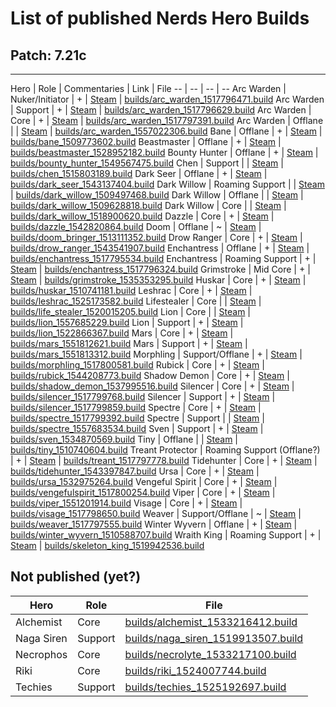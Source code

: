 # List of published Nerds Hero Builds

## Patch: 7.21c

---

Hero | Role | Commentaries | Link | File
-- | -- | -- | --
Arc Warden | Nuker/Initiator | + | [Steam](https://steamcommunity.com/sharedfiles/filedetails/?id=916406164) | [builds/arc_warden_1517796471.build](builds/arc_warden_1517796471.build)
Arc Warden | Support | + | [Steam](https://steamcommunity.com/sharedfiles/filedetails/?id=814024669) | [builds/arc_warden_1517796629.build](builds/arc_warden_1517796629.build)
Arc Warden | Core | + | [Steam](https://steamcommunity.com/sharedfiles/filedetails/?id=917504030) | [builds/arc_warden_1517797391.build](builds/arc_warden_1517797391.build)
Arc Warden | Offlane |  | [Steam](https://steamcommunity.com/sharedfiles/filedetails/?id=1739729044) | [builds/arc_warden_1557022306.build](builds/arc_warden_1517796471.build)
Bane | Offlane | + | [Steam](https://steamcommunity.com/sharedfiles/filedetails/?id=1190692799) | [builds/bane_1509773602.build](builds/bane_1509773602.build)
Beastmaster | Offlane | + | [Steam](https://steamcommunity.com/sharedfiles/filedetails/?id=1459274094) | [builds/beastmaster_1528952182.build](builds/beastmaster_1528952182.build)
Bounty Hunter | Offlane | + | [Steam](https://steamcommunity.com/sharedfiles/filedetails/?id=1658890909) | [builds/bounty_hunter_1549567475.build](builds/bounty_hunter_1549567475.build)
Chen | Support |  | [Steam](https://steamcommunity.com/sharedfiles/filedetails/?id=1288577137) | [builds/chen_1515803189.build](builds/chen_1515803189.build)
Dark Seer | Offlane | + | [Steam](https://steamcommunity.com/sharedfiles/filedetails/?id=1575855657) | [builds/dark_seer_1543137404.build](builds/dark_seer_1543137404.build)
Dark Willow | Roaming Support |  | [Steam](http://steamcommunity.com/sharedfiles/filedetails/?id=1187400450) | [builds/dark_willow_1509497468.build](builds/dark_willow_1509497468.build)
Dark Willow | Offlane |  | [Steam](https://steamcommunity.com/sharedfiles/filedetails/?id=1190695676) | [builds/dark_willow_1509628818.build](builds/dark_willow_1509628818.build)
Dark Willow | Core |  | [Steam](https://steamcommunity.com/sharedfiles/filedetails/?id=1396923037) |  [builds/dark_willow_1518900620.build](builds/dark_willow_1518900620.build)
Dazzle | Core | + | [Steam](https://steamcommunity.com/sharedfiles/filedetails/?id=1572131797) | [builds/dazzle_1542820864.build](builds/dazzle_1542820864.build)
Doom | Offlane | ~ | [Steam](https://steamcommunity.com/sharedfiles/filedetails/?id=1650678243) | [builds/doom_bringer_1513111352.build](builds/doom_bringer_1513111352.build)
Drow Ranger | Core | + | [Steam](https://steamcommunity.com/sharedfiles/filedetails/?id=1584779697) | [builds/drow_ranger_1543541907.build](builds/drow_ranger_1543541907.build)
Enchantress | Offlane | + | [Steam](https://steamcommunity.com/sharedfiles/filedetails/?id=704639984) | [builds/enchantress_1517795534.build](builds/enchantress_1517795534.build)
Enchantress | Roaming Support | + | [Steam](https://steamcommunity.com/sharedfiles/filedetails/?id=782292474) | [builds/enchantress_1517796324.build](builds/enchantress_1517796324.build)
Grimstroke | Mid Core | + | [Steam](https://steamcommunity.com/sharedfiles/filedetails/?id=1534949762) | [builds/grimstroke_1535353295.build](builds/grimstroke_1535353295.build)
Huskar | Core | + | [Steam](https://steamcommunity.com/sharedfiles/filedetails/?id=1201608892) | [builds/huskar_1510741181.build](builds/huskar_1510741181.build)
Leshrac | Core | + | [Steam](https://steamcommunity.com/sharedfiles/filedetails/?id=1401022207) | [builds/leshrac_1525173582.build](builds/leshrac_1525173582.build)
Lifestealer | Core |  | [Steam](https://steamcommunity.com/sharedfiles/filedetails/?id=1318136390) | [builds/life_stealer_1520015205.build](builds/life_stealer_1520015205.build)
Lion | Core |  | [Steam](https://steamcommunity.com/sharedfiles/filedetails/?id=1739757772) | [builds/lion_1557685229.build](builds/lion_1557685229.build)
Lion | Support | + | [Steam](https://steamcommunity.com/sharedfiles/filedetails/?id=1352342730) | [builds/lion_1522866367.build](builds/lion_1522866367.build)
Mars | Core | + | [Steam](https://steamcommunity.com/sharedfiles/filedetails/?id=1674151420) | [builds/mars_1551812621.build](builds/mars_1551812621.build)
Mars | Support | + | [Steam](https://steamcommunity.com/sharedfiles/filedetails/?id=1674165875) | [builds/mars_1551813312.build](builds/mars_1551813312.build)
Morphling | Support/Offlane | + | [Steam](https://steamcommunity.com/sharedfiles/filedetails/?id=916801192) | [builds/morphling_1517800581.build](builds/morphling_1517800581.build)
Rubick | Core | + | [Steam](https://steamcommunity.com/sharedfiles/filedetails/?id=1609326506) | [builds/rubick_1544208773.build](builds/rubick_1544208773.build)
Shadow Demon | Core | + | [Steam](https://steamcommunity.com/sharedfiles/filedetails/?id=1609337231) | [builds/shadow_demon_1537995516.build](builds/shadow_demon_1537995516.build)
Silencer | Core | + | [Steam](https://steamcommunity.com/sharedfiles/filedetails/?id=917140515) | [builds/silencer_1517799768.build](builds/silencer_1517799768.build)
Silencer | Support | + | [Steam](https://steamcommunity.com/sharedfiles/filedetails/?id=905824211) | [builds/silencer_1517799859.build](builds/silencer_1517799859.build)
Spectre | Core | + | [Steam](https://steamcommunity.com/sharedfiles/filedetails/?id=836049799) | [builds/spectre_1517799392.build](builds/spectre_1517799392.build)
Spectre | Support |  | [Steam](https://steamcommunity.com/sharedfiles/filedetails/?id=1739726188) | [builds/spectre_1557683534.build](builds/spectre_1557683534.build)
Sven | Support | + | [Steam](https://steamcommunity.com/sharedfiles/filedetails/?id=1594812320) | [builds/sven_1534870569.build](builds/sven_1534870569.build)
Tiny | Offlane |  | [Steam](https://steamcommunity.com/sharedfiles/filedetails/?id=1201609040) | [builds/tiny_1510740604.build](builds/tiny_1510740604.build)
Treant Protector | Roaming Support (Offlane?) | + | [Steam](https://steamcommunity.com/sharedfiles/filedetails/?id=917506257) | [builds/treant_1517797778.build](builds/treant_1517797778.build)
Tidehunter | Core | + | [Steam](https://steamcommunity.com/sharedfiles/filedetails/?id=1593487437) | [builds/tidehunter_1543397847.build](builds/tidehunter_1543397847.build)
Ursa | Core | + | [Steam](https://steamcommunity.com/sharedfiles/filedetails/?id=1472044989) | [builds/ursa_1532975264.build](builds/ursa_1532975264.build)
Vengeful Spirit | Core | + | [Steam](http://steamcommunity.com/sharedfiles/filedetails/?id=906051803) | [builds/vengefulspirit_1517800254.build](builds/vengefulspirit_1517800254.build)
Viper | Core | + | [Steam](https://steamcommunity.com/sharedfiles/filedetails/?id=1669280746) | [builds/viper_1551201914.build](builds/viper_1551201914.build)
Visage | Core | + | [Steam](http://steamcommunity.com/sharedfiles/filedetails/?id=836044023) | [builds/visage_1517798650.build](builds/visage_1517798650.build)
Weaver | Support/Offlane | ~ | [Steam](http://steamcommunity.com/sharedfiles/filedetails/?id=814033002) | [builds/weaver_1517797555.build](builds/weaver_1517797555.build)
Winter Wyvern | Offlane | + | [Steam](http://steamcommunity.com/sharedfiles/filedetails/?id=1201608995) | [builds/winter_wyvern_1510588707.build](builds/winter_wyvern_1510588707.build)
Wraith King | Roaming Support | + | [Steam](https://steamcommunity.com/sharedfiles/filedetails/?id=1319304803) | [builds/skeleton_king_1519942536.build](builds/skeleton_king_1519942536.build)

## Not published (yet?)

Hero | Role | File
-- | -- | --
Alchemist | Core | [builds/alchemist_1533216412.build](builds/alchemist_1533216412.build)
Naga Siren | Support | [builds/naga_siren_1519913507.build](builds/naga_siren_1519913507.build)
Necrophos | Core | [builds/necrolyte_1533217100.build](builds/necrolyte_1533217100.build)
Riki | Core | [builds/riki_1524007744.build](builds/riki_1524007744.build)
Techies | Support | [builds/techies_1525192697.build](builds/techies_1525192697.build)
